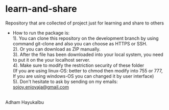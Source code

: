 # learn-and-share
Repository that are collected of project just for learning and share to others

* How to run the package is: <br />
  1). You can clone this repository on the development branch by using command git-clone and also you can choose as HTTPS or SSH. <br />
  2). Or you can download as ZIP manually. <br />
  3). After the file has been downloaded into your local system, you need to put it on the your localhost server. <br />
  4). Make sure to modify the restriction security of these folder <br />
  (If you are using linux-OS: better to chmod then modify into 755 or 777, If you are using windows-OS you can changed it by user interface) <br />
  5). Don't hesitate to ask by sending on my emails: sojoy.enjoyaja@gmail.com <br />
<br />
Adham Hayukalbu
